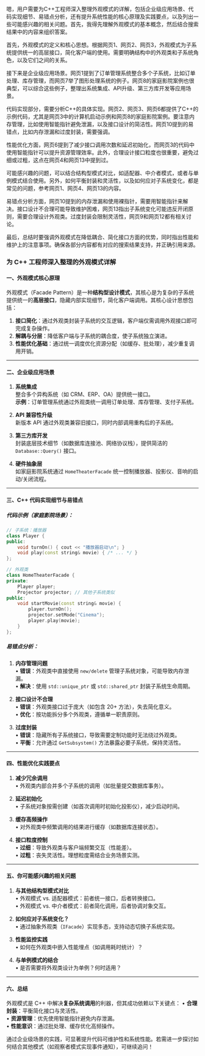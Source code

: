 嗯，用户需要为C++工程师深入整理外观模式的详解，包括企业级应用场景、代码实现细节、易错点分析，还有提升系统性能的核心原理及实践要点，以及列出一些可能感兴趣的相关问题。首先，我得先理解外观模式的基本概念，然后结合搜索结果中的内容来组织答案。

首先，外观模式的定义和核心思想。根据网页1、网页2、网页3，外观模式为子系统提供统一的高层接口，简化客户端的使用。需要明确结构中的外观类和子系统角色，以及它们之间的关系。

接下来是企业级应用场景。网页1提到了订单管理系统整合多个子系统，比如订单处理、库存管理，而网页7举了图形处理系统的例子。网页8的家庭影院案例也很典型，可以综合这些例子，整理出系统集成、API升级、第三方库开发等应用场景。

代码实现部分，需要分析C++的具体实现。网页2、网页3、网页6都提供了C++的示例代码，尤其是网页3中的计算机启动示例和网页8的家庭影院案例。要注意内存管理，比如使用智能指针避免泄漏，以及接口设计的简洁性。网页10提到的易错点，比如内存泄漏和过度封装，需要强调。

性能优化方面，网页6提到了减少接口调用次数和延迟初始化，而网页3的代码中使用智能指针可以提升资源管理效率。此外，合理设计接口粒度也很重要，避免过细或过粗，这点在网页4和网页13中提到过。

可能感兴趣的问题，可以结合结构型模式对比，如适配器、中介者模式，或者与单例模式结合使用。另外，如何平衡封装和灵活性，以及如何应对子系统变化，都是常见的问题，参考网页1、网页4、网页13的内容。

易错点分析方面，网页10提到的内存泄漏和使用裸指针，需要用智能指针来解决。接口设计不合理可能导致维护困难，网页13指出子系统变化可能违反开闭原则，需要合理设计外观类。过度封装会限制灵活性，网页9和网页12都有相关讨论。

最后，总结时要强调外观模式在降低耦合、简化接口方面的优势，同时指出性能和维护上的注意事项。确保各部分内容都有对应的搜索结果支持，并正确引用来源。




### 为 C++ 工程师深入整理的外观模式详解

#### 一、外观模式核心原理
外观模式（Facade Pattern）是一种**结构型设计模式**，其核心是为复杂的子系统提供统一的**高层接口**，隐藏内部实现细节，简化客户端调用。其核心设计思想包括：
1. **接口简化**：通过外观类封装子系统的交互逻辑，客户端仅需调用外观接口即可完成复杂操作。
2. **解耦与分层**：降低客户端与子系统的耦合度，使子系统独立演进。
3. **性能优化基础**：通过统一调度优化资源分配（如缓存、批处理），减少重复调用开销。

---

#### 二、企业级应用场景
1. **系统集成**  
   整合多个异构系统（如 CRM、ERP、OA）提供统一接口。  
   **示例**：订单管理系统通过外观类统一调用订单处理、库存管理、支付子系统。

2. **API 兼容性升级**  
   新版本 API 通过外观类兼容旧接口，同时内部调用重构后的子系统。

3. **第三方库开发**  
   封装底层技术细节（如数据库连接池、网络协议栈），提供简洁的 `Database::Query()` 接口。

4. **硬件抽象层**  
   如家庭影院系统通过 `HomeTheaterFacade` 统一控制播放器、投影仪、音响的启动/关闭流程。

---

#### 三、C++ 代码实现细节与易错点
##### 代码示例（家庭影院场景）：
```cpp
// 子系统：播放器
class Player {
public:
    void turnOn() { cout << "播放器启动\n"; }
    void play(const string& movie) { /* ... */ }
};

// 外观类
class HomeTheaterFacade {
private:
    Player player;
    Projector projector; // 其他子系统类似
public:
    void startMovie(const string& movie) {
        player.turnOn();
        projector.setMode("Cinema");
        player.play(movie);
    }
};
```

##### **易错点分析**：
1. **内存管理问题**  
   • **错误**：外观类中直接使用 `new/delete` 管理子系统对象，可能导致内存泄漏。  
   • **解决**：使用 `std::unique_ptr` 或 `std::shared_ptr` 封装子系统生命周期。

2. **接口设计不合理**  
   • **错误**：外观类接口过于庞大（如包含 20+ 方法），失去简化意义。  
   • **优化**：按功能拆分多个外观类，遵循单一职责原则。

3. **过度封装**  
   • **错误**：隐藏所有子系统接口，导致需要定制功能时无法绕过外观类。  
   • **平衡**：允许通过 `GetSubsystem()` 方法暴露必要子系统，保持灵活性。

---

#### 四、性能优化实践要点
1. **减少冗余调用**  
   • 外观类内部合并多个子系统的调用（如批量提交数据库事务）。

2. **延迟初始化**  
   • 子系统对象按需创建（如首次调用时初始化投影仪），减少启动时间。

3. **缓存高频操作**  
   • 对外观类中频繁调用的结果进行缓存（如数据库连接状态）。

4. **接口粒度控制**  
   • **过细**：导致外观类与客户端频繁交互（性能差）。  
   • **过粗**：丧失灵活性。理想粒度需结合业务场景实测。

---

#### 五、你可能感兴趣的相关问题
1. **与其他结构型模式对比**  
   • 外观模式 vs. 适配器模式：前者统一接口，后者转换接口。  
   • 外观模式 vs. 中介者模式：前者简化调用，后者协调对象交互。

2. **如何应对子系统变化？**  
   • 通过抽象外观类（`IFacade`）实现多态，支持动态切换子系统实现。

3. **性能监控实践**  
   • 如何在外观类中嵌入性能埋点（如调用耗时统计）？

4. **与单例模式的结合**  
   • 是否需要将外观类设计为单例？何时适用？

---

#### 六、总结
外观模式是 C++ 中解决**复杂系统调用**的利器，但其成功依赖以下关键点：
• **合理封装**：平衡简化接口与灵活性。  
• **资源管理**：优先使用智能指针避免内存泄漏。  
• **性能意识**：通过批处理、缓存优化高频操作。

通过企业级场景的实践，可显著提升代码可维护性和系统性能。若需进一步探讨如何结合其他模式（如观察者模式实现事件通知），可继续追问！
